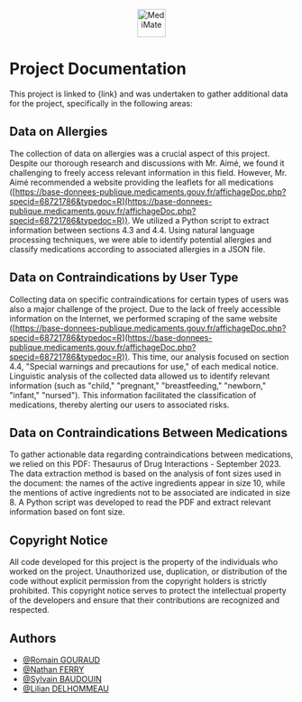 
<p align="center">
  <img src="https://cdn.discordapp.com/attachments/1069601291929665566/1212717428300320850/icon.png?ex=65f2da1e&is=65e0651e&hm=d9b1c5639f78c05b96de997f00ae919dc521c1423cbec9078cbd1d2bb4083521&" alt="MediMate" height="50 px">
</p>

# Project Documentation

This project is linked to {link} and was undertaken to gather additional data for the project, specifically in the following areas:

## Data on Allergies

The collection of data on allergies was a crucial aspect of this project. Despite our thorough research and discussions with Mr. Aimé, we found it challenging to freely access relevant information in this field. However, Mr. Aimé recommended a website providing the leaflets for all medications ([https://base-donnees-publique.medicaments.gouv.fr/affichageDoc.php?specid=68721786&typedoc=R](https://base-donnees-publique.medicaments.gouv.fr/affichageDoc.php?specid=68721786&typedoc=R)). We utilized a Python script to extract information between sections 4.3 and 4.4. Using natural language processing techniques, we were able to identify potential allergies and classify medications according to associated allergies in a JSON file.

## Data on Contraindications by User Type

Collecting data on specific contraindications for certain types of users was also a major challenge of the project. Due to the lack of freely accessible information on the Internet, we performed scraping of the same website ([https://base-donnees-publique.medicaments.gouv.fr/affichageDoc.php?specid=68721786&typedoc=R](https://base-donnees-publique.medicaments.gouv.fr/affichageDoc.php?specid=68721786&typedoc=R)). This time, our analysis focused on section 4.4, "Special warnings and precautions for use," of each medical notice. Linguistic analysis of the collected data allowed us to identify relevant information (such as "child," "pregnant," "breastfeeding," "newborn," "infant," "nursed"). This information facilitated the classification of medications, thereby alerting our users to associated risks.

## Data on Contraindications Between Medications

To gather actionable data regarding contraindications between medications, we relied on this PDF: Thesaurus of Drug Interactions - September 2023. The data extraction method is based on the analysis of font sizes used in the document: the names of the active ingredients appear in size 10, while the mentions of active ingredients not to be associated are indicated in size 8. A Python script was developed to read the PDF and extract relevant information based on font size. 

## Copyright Notice

All code developed for this project is the property of the individuals who worked on the project. Unauthorized use, duplication, or distribution of the code without explicit permission from the copyright holders is strictly prohibited. This copyright notice serves to protect the intellectual property of the developers and ensure that their contributions are recognized and respected.

## Authors

- [@Romain GOURAUD](https://github.com/Ziroles)
- [@Nathan FERRY](https://github.com/GSBlackdragon)
- [@Sylvain BAUDOUIN](https://www.github.com/syysy)
- [@Lilian DELHOMMEAU](https://github.com/Redly0n)

